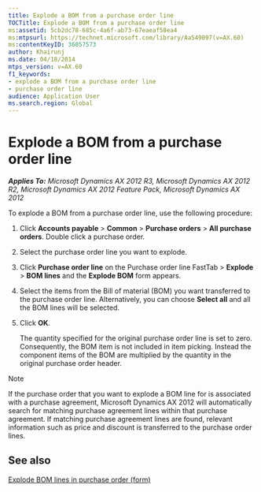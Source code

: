 ```yaml
---
title: Explode a BOM from a purchase order line
TOCTitle: Explode a BOM from a purchase order line
ms:assetid: 5cb2dc78-685c-4a6f-ab73-67eaeaf58ea4
ms:mtpsurl: https://technet.microsoft.com/library/Aa549097(v=AX.60)
ms:contentKeyID: 36057573
author: Khairunj
ms.date: 04/18/2014
mtps_version: v=AX.60
f1_keywords:
- explode a BOM from a purchase order line
- purchase order line
audience: Application User
ms.search.region: Global
---
```


# Explode a BOM from a purchase order line 


_**Applies To:** Microsoft Dynamics AX 2012 R3, Microsoft Dynamics AX 2012 R2, Microsoft Dynamics AX 2012 Feature Pack, Microsoft Dynamics AX 2012_

To explode a BOM from a purchase order line, use the following procedure:

1.  Click **Accounts payable** \> **Common** \> **Purchase orders** \> **All purchase orders**. Double click a purchase order.

2.  Select the purchase order line you want to explode.

3.  Click **Purchase order line** on the Purchase order line FastTab \> **Explode** \> **BOM lines** and the **Explode BOM** form appears.

4.  Select the items from the Bill of material (BOM) you want transferred to the purchase order line. Alternatively, you can choose **Select all** and all the BOM lines will be selected.

5.  Click **OK**.
    
    The quantity specified for the original purchase order line is set to zero. Consequently, the BOM item is not included in item picking. Instead the component items of the BOM are multiplied by the quantity in the original purchase order header.


> [!NOTE]
> <P>If the purchase order that you want to explode a BOM line for is associated with a purchase agreement, Microsoft Dynamics AX 2012 will automatically search for matching purchase agreement lines within that purchase agreement. If matching purchase agreement lines are found, relevant information such as price and discount is transferred to the purchase order lines.</P>



## See also

[Explode BOM lines in purchase order (form)](https://technet.microsoft.com/library/aa500727\(v=ax.60\))

  


